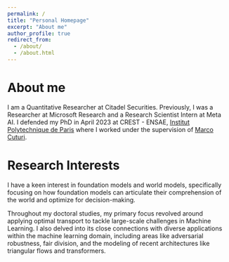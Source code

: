 ```yaml
---
permalink: /
title: "Personal Homepage"
excerpt: "About me"
author_profile: true
redirect_from: 
  - /about/
  - /about.html
---
```

About me
=====
I am a Quantitative Researcher at Citadel Securities. Previously, I was a Researcher at Microsoft Research and a Research Scientist Intern at Meta AI. I defended my PhD in April 2023 at CREST - ENSAE, [Institut Polytechnique de Paris](https://www.ip-paris.fr) where I worked under the supervision of [Marco Cuturi](https://marcocuturi.net).

Research Interests
=====
I have a keen interest in foundation models and world models, specifically focusing on how foundation models can articulate their comprehension of the world and optimize for decision-making.

Throughout my doctoral studies, my primary focus revolved around applying optimal transport to tackle large-scale challenges in Machine Learning. I also delved into its close connections with diverse applications within the machine learning domain, including areas like adversarial robustness, fair division, and the modeling of recent architectures like triangular flows and transformers.

